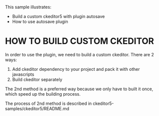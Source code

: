 This sample illustrates:
- Build a custom ckeditor5 with plugin autosave
- How to use autosave plugin

# HOW TO BUILD CUSTOM CKEDITOR
In order to use the plugin, we need to build a custom ckeditor.
There are 2 ways:
1. Add ckeditor dependency to your project and pack it with other javascripts
2. Build ckeditor separately 

The 2nd method is a preferred way because we only have to built it once, which speed up the 
building process.

The process of 2nd method is described in ckeditor5-samples/ckeditor5/README.md